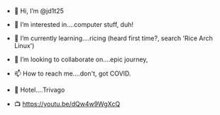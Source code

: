 - 👋 Hi, I’m @jd1t25
- 👀 I’m interested in....computer stuff, duh!
- 🌱 I’m currently learning....ricing (heard first time?, search 'Rice Arch Linux')
- 💞️ I’m looking to collaborate on....epic journey,
- 📫 How to reach me....don't, got COVID.
- 🏨 Hotel....Trivago

- 📺 
https://youtu.be/dQw4w9WgXcQ

<!---
jd1t25/jd1t25 is a ✨ special ✨ repository because its `README.md` (this file) appears on your GitHub profile.
You can click the Preview link to take a look at your changes.
--->
